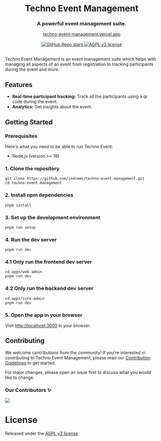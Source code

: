 
<div align="center">
  <h1 align="center">Techno Event Management</h1>
  <h3>A powerful event management suite.</h3>
</div>

<div align="center">
  <a href="https://techno-event-management.vercel.app">techno-event-management.vercel.app</a>
</div>

<br/>

<div align="center">
  <a href="https://github.com/IEDCMEC/techno-event-management/stargazers">
    <img alt="GitHub Repo stars" src="https://img.shields.io/github/stars/iedcmec/techno-event-management">
  </a>
  <a href="https://github.com/IEDCMEC/techno-event-management/LICENSE">
    <img src="https://img.shields.io/badge/License-AGPL_v3-blue.svg" alt="AGPL v3 license" />
  </a>
  <!-- <a href="#"><img alt="Twitter Follow" src="https://img.shields.io/twitter/follow/technoevent"></a> -->
  <!-- <a href="https://github.com/mfts/papermark/blob/main/LICENSE"><img alt="License" src="https://img.shields.io/badge/license-AGPLv3-purple"></a> -->
</div>

<br/>

Techno Event Management is an event management suite which helps with managing all aspects of an event from registration to tracking participants during the event and more.

## Features

- **Real-time participant tracking:** Track all the participants using a qr code during the event.
- **Analytics:** Get insights about the event.

<!-- ## Demo

![Techno Event Welcome GIF](.github/images/techno-welcome.gif) -->

## Getting Started

### Prerequisites

Here's what you need to be able to run Techno Event:

- Node.js (version >= 18)

### 1. Clone the repository

```shell
git clone https://github.com/iedcmec/techno-event-management.git
cd techno-event-management
```

### 2. Install npm dependencies

```shell
pnpm install
```

### 3. Set up the development environment

```shell
pnpm run setup
```

### 4. Run the dev server

```shell
pnpm run dev
```

### 4.1 Only run the frontend dev server

```shell
cd apps/web-admin
pnpm run dev
```

### 4.2 Only run the backend dev server

```shell
cd apps/core-admin
pnpm run dev
```

### 5. Open the app in your browser

Visit [http://localhost:3000](http://localhost:3000) in your browser.

## Contributing

We welcome contributions from the community! If you're interested in contributing to Techno Event Management, please read our [Contribution Guidelines](https://github.com/IEDCMEC/techno-event-management/wiki/Contributing) to get started.

For major changes, please open an issue first to discuss what you would like to change.

### Our Contributors ✨

<a href="https://github.com/iedcmec/techno-event-management/graphs/contributors">
  <img src="https://contrib.rocks/image?repo=iedcmec/techno-event-management" />
</a>

# License

Released under the [AGPL v3 license](LICENSE).
